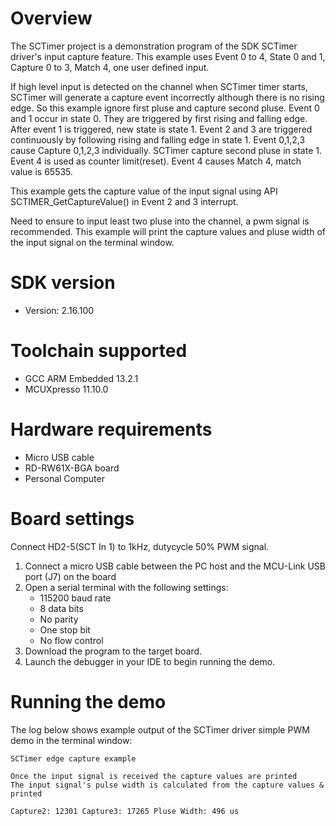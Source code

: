 Overview
========
The SCTimer project is a demonstration program of the SDK SCTimer driver's input capture feature.
This example uses Event 0 to 4, State 0 and 1, Capture 0 to 3, Match 4, one user defined input.

If high level input is detected on the channel when SCTimer timer starts, SCTimer will generate a
capture event incorrectly although there is no rising edge. So this example ignore first pluse and
capture second pluse.
Event 0 and 1 occur in state 0. They are triggered by first rising and falling edge. After event 1
is triggered, new state is state 1. Event 2 and 3 are triggered continuously by following rising
and falling edge in state 1. Event 0,1,2,3 cause Capture 0,1,2,3 individually. SCTimer capture second
pluse in state 1.
Event 4 is used as counter limit(reset). Event 4 causes Match 4, match value is 65535.

This example gets the capture value of the input signal using API SCTIMER_GetCaptureValue() in Event
2 and 3 interrupt.

Need to ensure to input least two pluse into the channel, a pwm signal is recommended.
This example will print the capture values and pluse width of the input signal on the terminal window.

SDK version
===========
- Version: 2.16.100

Toolchain supported
===================
- GCC ARM Embedded  13.2.1
- MCUXpresso  11.10.0

Hardware requirements
=====================
- Micro USB cable
- RD-RW61X-BGA board
- Personal Computer

Board settings
==============
Connect HD2-5(SCT In 1) to 1kHz, dutycycle 50% PWM signal.

1.  Connect a micro USB cable between the PC host and the MCU-Link USB port (J7) on the board
2.  Open a serial terminal with the following settings:
    - 115200 baud rate
    - 8 data bits
    - No parity
    - One stop bit
    - No flow control
3.  Download the program to the target board.
4.  Launch the debugger in your IDE to begin running the demo.

Running the demo
================
The log below shows example output of the SCTimer driver simple PWM demo in the terminal window:
~~~~~~~~~~~~~~~~~~~~~~~~~~~~~~~~~~~
SCTimer edge capture example

Once the input signal is received the capture values are printed
The input signal's pulse width is calculated from the capture values & printed

Capture2: 12301 Capture3: 17265 Pluse Width: 496 us
~~~~~~~~~~~~~~~~~~~~~~~~~~~~~~~~~~~
